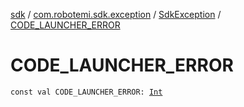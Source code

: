 [sdk](../../index.md) / [com.robotemi.sdk.exception](../index.md) / [SdkException](index.md) / [CODE_LAUNCHER_ERROR](./-c-o-d-e_-l-a-u-n-c-h-e-r_-e-r-r-o-r.md)

# CODE_LAUNCHER_ERROR

`const val CODE_LAUNCHER_ERROR: `[`Int`](https://kotlinlang.org/api/latest/jvm/stdlib/kotlin/-int/index.html)